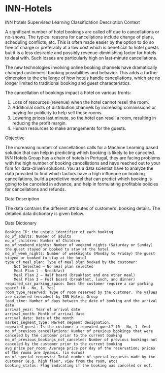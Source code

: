 # INN-Hotels
INN hotels Supervised Learning Classification
Description
Context

A significant number of hotel bookings are called off due to cancellations or no-shows. The typical reasons for cancellations include change of plans, scheduling conflicts, etc. This is often made easier by the option to do so free of charge or preferably at a low cost which is beneficial to hotel guests but it is a less desirable and possibly revenue-diminishing factor for hotels to deal with. Such losses are particularly high on last-minute cancellations.

The new technologies involving online booking channels have dramatically changed customers’ booking possibilities and behavior. This adds a further dimension to the challenge of how hotels handle cancellations, which are no longer limited to traditional booking and guest characteristics.

The cancellation of bookings impact a hotel on various fronts:
1. Loss of resources (revenue) when the hotel cannot resell the room.
2. Additional costs of distribution channels by increasing commissions or paying for publicity to help sell these rooms.
3. Lowering prices last minute, so the hotel can resell a room, resulting in reducing the profit margin.
4. Human resources to make arrangements for the guests.

 
Objective

The increasing number of cancellations calls for a Machine Learning based solution that can help in predicting which booking is likely to be canceled. INN Hotels Group has a chain of hotels in Portugal, they are facing problems with the high number of booking cancellations and have reached out to your firm for data-driven solutions. You as a data scientist have to analyze the data provided to find which factors have a high influence on booking cancellations, build a predictive model that can predict which booking is going to be canceled in advance, and help in formulating profitable policies for cancellations and refunds.

 
Data Description

The data contains the different attributes of customers' booking details. The detailed data dictionary is given below.

Data Dictionary

    Booking_ID: the unique identifier of each booking
    no_of_adults: Number of adults
    no_of_children: Number of Children
    no_of_weekend_nights: Number of weekend nights (Saturday or Sunday) the guest stayed or booked to stay at the hotel
    no_of_week_nights: Number of weeknights (Monday to Friday) the guest stayed or booked to stay at the hotel
    type_of_meal_plan: Type of meal plan booked by the customer:
        Not Selected – No meal plan selected
        Meal Plan 1 – Breakfast
        Meal Plan 2 – Half board (breakfast and one other meal)
        Meal Plan 3 – Full board (breakfast, lunch, and dinner)
    required_car_parking_space: Does the customer require a car parking space? (0 - No, 1- Yes)
    room_type_reserved: Type of room reserved by the customer. The values are ciphered (encoded) by INN Hotels Group
    lead_time: Number of days between the date of booking and the arrival date
    arrival_year: Year of arrival date
    arrival_month: Month of arrival date
    arrival_date: Date of the month
    market_segment_type: Market segment designation.
    repeated_guest: Is the customer a repeated guest? (0 - No, 1- Yes)
    no_of_previous_cancellations: Number of previous bookings that were canceled by the customer prior to the current booking
    no_of_previous_bookings_not_canceled: Number of previous bookings not canceled by the customer prior to the current booking
    avg_price_per_room: Average price per day of the reservation; prices of the rooms are dynamic. (in euros)
    no_of_special_requests: Total number of special requests made by the customer (e.g. high floor, view from the room, etc)
    booking_status: Flag indicating if the booking was canceled or not.
